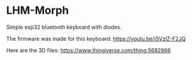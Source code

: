 # LHM-Morph
Simple esp32 bluetooth keyboard with diodes.  

The firmware was made for this keyboard: https://youtu.be/j5VzlZ-F2JQ 

Here are the 3D files: https://www.thingiverse.com/thing:5682866
